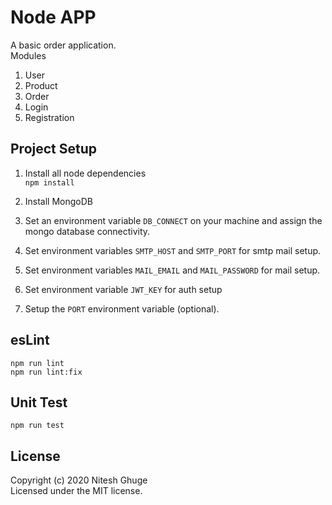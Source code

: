# Node APP

A basic order application.\
Modules 
1. User 
2. Product
3. Order
4. Login
5. Registration

## Project Setup
1. Install all node dependencies \
```npm install```

2. Install MongoDB

3. Set an environment variable ```DB_CONNECT``` on your machine and assign the mongo database connectivity.

4. Set environment variables ```SMTP_HOST``` and ```SMTP_PORT``` for smtp mail setup.

5. Set environment variables ```MAIL_EMAIL``` and ```MAIL_PASSWORD``` for mail setup.

6. Set environment variable ```JWT_KEY``` for auth setup

7. Setup the ```PORT``` environment variable (optional).


## esLint
```npm run lint``` \
```npm run lint:fix```

## Unit Test
```npm run test```

## License
Copyright (c) 2020 Nitesh Ghuge \
Licensed under the MIT license.

